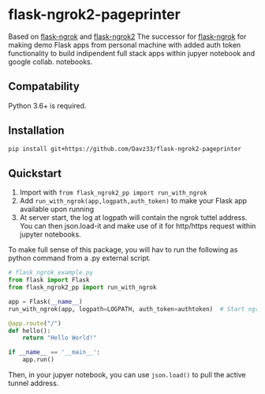 # flask-ngrok2-pageprinter

Based on [flask-ngrok](https://github.com/gstaff/flask-ngrok) and [flask-ngrok2](https://github.com/MohamedAliRashad/flask-ngrok2)
The successor for [flask-ngrok](https://github.com/gstaff/flask-ngrok) for making demo Flask apps from personal machine with added auth token functionality to build indipendent full stack apps within jupyer notebook and google collab. notebooks.

## Compatability
Python 3.6+ is required.

## Installation

```bash
pip install git+https://github.com/Davz33/flask-ngrok2-pageprinter
```

## Quickstart
1. Import with ```from flask_ngrok2_pp import run_with_ngrok```
2. Add `run_with_ngrok(app,logpath,auth_token)` to make your Flask app available upon running  
3. At server start, the log at logpath will contain the ngrok tuttel address. You can then json.load-it and make use of it for http/https request within jupyter notebooks.

To make full sense of this package, you will hav to run the following as python command from a .py external script.
```python
# flask_ngrok_example.py
from flask import Flask
from flask_ngrok2_pp import run_with_ngrok

app = Flask(__name__)
run_with_ngrok(app, logpath=LOGPATH, auth_token=authtoken)  # Start ngrok when app is run

@app.route("/")
def hello():
    return "Hello World!"

if __name__ == '__main__':
    app.run()
```
Then, in your jupyer notebook, you can use `json.load()` to pull the active tunnel address.
